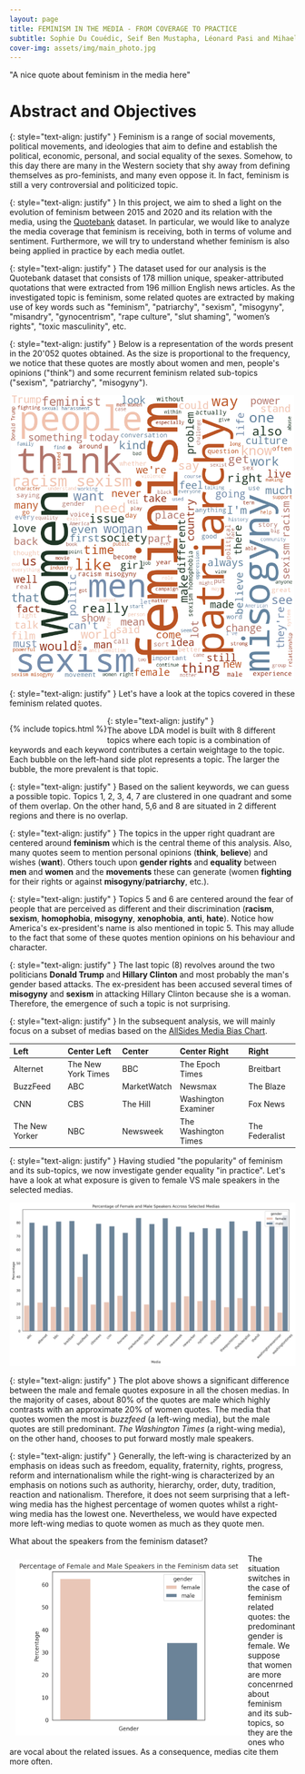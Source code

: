 ```yaml
---
layout: page
title: FEMINISM IN THE MEDIA - FROM COVERAGE TO PRACTICE
subtitle: Sophie Du Couédic, Seif Ben Mustapha, Léonard Pasi and Mihaela Berezantev
cover-img: assets/img/main_photo.jpg
---
```


<div class="wrapper">
    <div class="typing-demo">
      "A nice quote about feminism in the media here"
    </div>
</div>

# Abstract and Objectives


 {: style="text-align: justify" } 
 Feminism is a range of social movements, political movements, and ideologies that aim to define and establish the political, economic, personal, and social equality of the sexes. Somehow, to this day there are many in the Western society that shy away from defining themselves as pro-feminists, and many even oppose it. In fact, feminism is still a very controversial and politicized topic.

 {: style="text-align: justify" } 
 In this project, we aim to shed a light on the evolution of feminism between 2015 and 2020 and its relation with the media, using the [Quotebank](https://zenodo.org/record/4277311#.YbEcOWZKj0o) dataset. In particular, we would like to analyze the media coverage that feminism is receiving, both in terms of volume and sentiment. Furthermore, we will try to understand whether feminism is also being applied in practice by each media outlet.

{: style="text-align: justify" } 
The dataset used for our analysis is the Quotebank dataset that consists of 178 million unique, speaker-attributed quotations that were extracted from 196 million English news articles. As the investigated topic is feminism, some related quotes are extracted by making use of key words such as "feminism", "patriarchy", "sexism", "misogyny", "misandry", "gynocentrism",  "rape culture", "slut shaming", "women’s rights", "toxic masculinity", etc.

{: style="text-align: justify" }
Below is a representation of the words present in the 20'052 quotes obtained. As the size is proportional to the frequency, we notice that these quotes are mostly about women and men, people's opinions ("think") and some recurrent feminism related sub-topics ("sexism", "patriarchy", "misogyny"). 

<p align="center">
<img width="500" height="500" src="/assets/img/wordcloud.png">
</p>

{: style="text-align: justify" }
Let's have a look at the topics covered in these feminism related quotes.


<div >
    <p style="max-width: 400px; height: auto; float:left; ">
        {% include topics.html %}
    </p>
</div>


 {: style="text-align: justify" }   
The above LDA model is built with 8 different topics where each topic is a combination of keywords and each keyword contributes a certain weightage to the topic. Each bubble on the left-hand side plot represents a topic. The larger the bubble, the more prevalent is that topic.

{: style="text-align: justify" }
Based on the salient keywords, we can guess a possible topic. Topics 1, 2, 3, 4, 7 are clustered in one quadrant and some of them overlap. On the other hand, 5,6 and 8 are situated in 2 different regions and there is no overlap.

{: style="text-align: justify" }
The topics in the upper right quadrant are centered around **feminism** which is the central theme of this analysis. Also, many quotes seem to mention personal opinions (**think**, **believe**) and wishes (**want**). Others touch upon **gender rights**  and **equality** between **men** and **women** and the **movements** these can generate (women **fighting** for their rights or against **misogyny**/**patriarchy**, etc.).

{: style="text-align: justify" }
Topics 5 and 6 are centered around the fear of people that are perceived as different and their discrimination (**racism**, **sexism**, **homophobia**, **misogyny**, **xenophobia**, **anti**, **hate**). Notice how America's ex-president's name is also mentioned in topic 5. This may allude to the fact that some of these quotes mention opinions on his behaviour and character. 

{: style="text-align: justify" }
The last topic (8) revolves around the two politicians **Donald Trump** and **Hillary Clinton** and most probably the man's gender based attacks. The ex-president has been accused several times of **misogyny** and **sexism** in attacking Hillary Clinton because she is a woman. Therefore, the emergence of such a topic is not surprising.

{: style="text-align: justify" }
In the subsequent analysis, we will mainly focus on a subset of medias based on the [AllSides Media Bias Chart](https://www.allsides.com/media-bias/media-bias-chart). 

| Left          | Center Left        | Center       | Center Right         |Right            |
|:---           |:---                |:---          |:---                  |:---             |
| Alternet      | The New York Times | BBC          | The Epoch Times      | Breitbart       |
| BuzzFeed      | ABC                | MarketWatch  | Newsmax              | The Blaze       |
| CNN           | CBS                | The Hill     | Washington Examiner  | Fox News        |
| The New Yorker| NBC                | Newsweek     | The Washington Times | The Federalist  |

{: style="text-align: justify" }
Having studied "the popularity" of feminism and its sub-topics, we now investigate gender equality "in practice". Let's have a look at what exposure is given to female VS male speakers in the selected medias.

<p align="center">
<img src="assets/img/ratio_male_female.png">
</p>

{: style="text-align: justify" }
The plot above shows a significant difference between the male and female quotes exposure in all the chosen medias. In the majority of cases, about 80% of the quotes are male which highly contrasts with an approximate 20% of women quotes. The media that quotes women the most is *buzzfeed* (a left-wing media), but the male quotes are still predominant. *The Washington Times* (a right-wing media), on the other hand, chooses to put forward mostly male speakers.

{: style="text-align: justify" }
Generally, the left-wing is characterized by an emphasis on ideas such as freedom, equality, fraternity, rights, progress, reform and internationalism while the right-wing is characterized by an emphasis on notions such as authority, hierarchy, order, duty, tradition, reaction and nationalism. Therefore, it does not seem surprising that a left-wing media has the highest percentage of women quotes whilst a right-wing media has the lowest one. Nevertheless, we would have expected more left-wing medias to quote women as much as they quote men.

What about the speakers from the feminism dataset?

<img style="max-width: 400px; height: auto; float:left; padding: 10px; " src="assets/img/ratio_male_female_feminism.png"/> 

The situation switches in the case of feminism related quotes: the predominant gender is female. We suppose that women are more concenrned about feminism and its sub-topics, so they are the ones who are vocal about the related issues. As a consequence, medias cite them more often.

